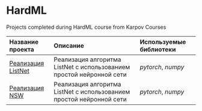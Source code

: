 # HardML
 Projects completed during HardML course from Karpov Courses

| Название проекта | Описание | Используемые библиотеки | 
| :---------------------- | :---------------------- | :---------------------- |
| [Реализация ListNet](ListNet) | Реализация алгоритма ListNet с использованием простой нейронной сети | *pytorch*, *numpy* |
| [Реализация NSW](NSW) | Реализация алгоритма ListNet с использованием простой нейронной сети | *pytorch*, *numpy* |
